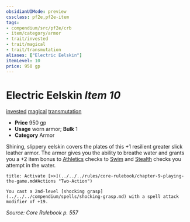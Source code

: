 ```yaml
---
obsidianUIMode: preview
cssclass: pf2e,pf2e-item
tags:
- compendium/src/pf2e/crb
- item/category/armor
- trait/invested
- trait/magical
- trait/transmutation
aliases: ["Electric Eelskin"]
itemLevel: 10
price: 950 gp
---
```

# Electric Eelskin *Item 10*  
[invested](../../../rules/traits/invested.md)  [magical](../../../rules/traits/magical.md)  [transmutation](../../../rules/traits/transmutation.md)  

- **Price** 950 gp
- **Usage** worn armor; **Bulk** 1
- **Category** Armor

Shining, slippery eelskin covers the plates of this +1 resilient greater slick leather armor. The armor gives you the ability to breathe water and grants you a +2 item bonus to [Athletics](../../skills.md#Athletics) checks to [Swim](../../../rules/actions/swim.md) and [Stealth](../../skills.md#Stealth) checks you attempt in the water.

```ad-embed-ability
title: Activate [>>](../../../rules/core-rulebook/chapter-9-playing-the-game.md#Actions "Two-Action")

You cast a 2nd-level [shocking grasp](../../../compendium/spells/shocking-grasp.md) with a spell attack modifier of +19.
```

*Source: Core Rulebook p. 557*
